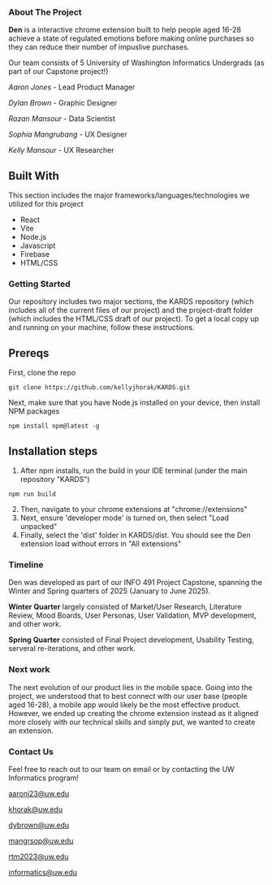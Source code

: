 ### About The Project
**Den** is a interactive chrome extension built to help people aged 16-28 achieve a state of regulated emotions before making online purchases so they can reduce their number of impuslive purchases.

Our team consists of 5 University of Washington Informatics Undergrads (as part of our Capstone project!)

_Aaron Jones_ - Lead Product Manager

_Dylan Brown_ - Graphic Designer

_Razan Mansour_ - Data Scientist

_Sophia Mangrubang_ - UX Designer

_Kelly Mansour_ - UX Researcher

## Built With
This section includes the major frameworks/languages/technologies we utilized for this project
- React
- Vite
- Node.js
- Javascript
- Firebase
- HTML/CSS

### Getting Started
Our repository includes two major sections, the KARDS repository (which includes all of the current files of our project) and the project-draft folder (which includes the HTML/CSS draft of our project). To get a local copy up and running on your machine, follow these instructions.

## Prereqs
First, clone the repo
```
git clone https://github.com/kellyjhorak/KARDS.git
```
Next, make sure that you have Node.js installed on your device, then install NPM packages
```
npm install npm@latest -g
```
## Installation steps
1. After npm installs, run the build in your IDE terminal (under the main repository "KARDS")
```
npm run build
```
2. Then, navigate to your chrome extensions at "chrome://extensions"
3. Next, ensure 'developer mode' is turned on, then select "Load unpacked"
4. Finally, select the 'dist' folder in KARDS/dist. You should see the Den extension load without errors in "All extensions"

### Timeline
Den was developed as part of our INFO 491 Project Capstone, spanning the Winter and Spring quarters of 2025 (January to June 2025).

**Winter Quarter** largely consisted of Market/User Research, Literature Review, Mood Boards, User Personas, User Validation, MVP development, and other work.

**Spring Quarter** consisted of Final Project development, Usability Testing, serveral re-iterations, and other work.

### Next work
The next evolution of our product lies in the mobile space. Going into the project, we understood that to best connect with our user base (people aged 16-28), a mobile app would likely be the most effective product. However, we ended up creating the chrome extension instead as it aligned more closely with our technical skills and simply put, we wanted to create an extension. 

### Contact Us
Feel free to reach out to our team on email or by contacting the UW Informatics program!

aaronj23@uw.edu

khorak@uw.edu

dybrown@uw.edu

mangrsop@uw.edu

rtm2023@uw.edu

informatics@uw.edu
